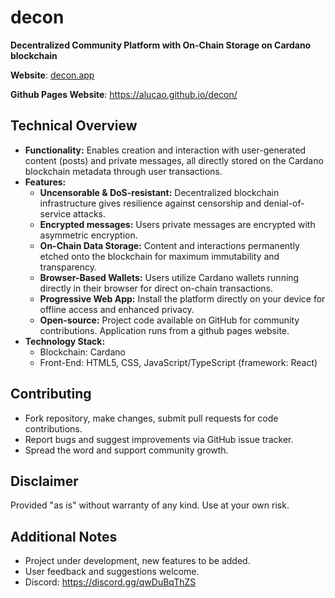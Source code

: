 # **decon**

**Decentralized Community Platform with On-Chain Storage on Cardano blockchain**

**Website**: [decon.app](https://decon.app)

**Github Pages Website**: https://alucao.github.io/decon/

## Technical Overview

- **Functionality:** Enables creation and interaction with user-generated content (posts) and private messages, all directly stored on the Cardano blockchain metadata through user transactions.
- **Features:**
  - **Uncensorable & DoS-resistant:** Decentralized blockchain infrastructure gives resilience against censorship and denial-of-service attacks.
  - **Encrypted messages:** Users private messages are encrypted with asymmetric encryption.
  - **On-Chain Data Storage:** Content and interactions permanently etched onto the blockchain for maximum immutability and transparency.
  - **Browser-Based Wallets:** Users utilize Cardano wallets running directly in their browser for direct on-chain transactions.
  - **Progressive Web App:** Install the platform directly on your device for offline access and enhanced privacy.
  - **Open-source:** Project code available on GitHub for community contributions. Application runs from a github pages website.
- **Technology Stack:**
  - Blockchain: Cardano
  - Front-End: HTML5, CSS, JavaScript/TypeScript (framework: React)

## Contributing

- Fork repository, make changes, submit pull requests for code contributions.
- Report bugs and suggest improvements via GitHub issue tracker.
- Spread the word and support community growth.

## Disclaimer

Provided "as is" without warranty of any kind. Use at your own risk.

## Additional Notes

- Project under development, new features to be added.
- User feedback and suggestions welcome.
- Discord: https://discord.gg/qwDuBqThZS
